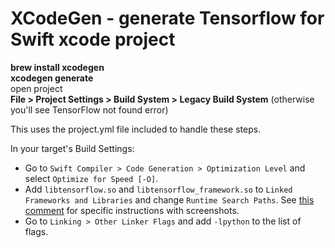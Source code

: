 
# XCodeGen - generate Tensorflow for Swift xcode project #               
**brew install xcodegen**    
**xcodegen generate**    
open project    
**File > Project Settings > Build System > Legacy Build System** (otherwise you'll see TensorFlow not found error)    



This uses the project.yml file included to handle these steps. 

  In your target's Build Settings:
   * Go to `Swift Compiler > Code Generation > Optimization Level` and select `Optimize for Speed [-O]`.
   * Add `libtensorflow.so` and `libtensorflow_framework.so` to `Linked Frameworks and Libraries` and change `Runtime Search Paths`.
     See [this comment](https://github.com/tensorflow/swift/issues/10#issuecomment-385167803) for specific instructions with screenshots.
   * Go to `Linking > Other Linker Flags` and add `-lpython` to the list of flags.
